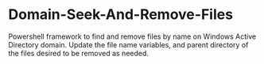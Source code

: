 # Domain-Seek-And-Remove-Files
Powershell framework to find and remove files by name on Windows Active Directory domain.
Update the file name variables, and parent directory of the files desired to be removed as needed.

